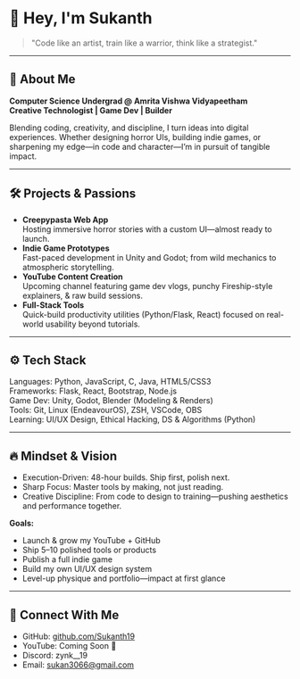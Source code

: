 # 👋 Hey, I'm Sukanth

> "Code like an artist, train like a warrior, think like a strategist."

---

## 🚀 About Me

**Computer Science Undergrad @ Amrita Vishwa Vidyapeetham**  
**Creative Technologist | Game Dev | Builder**

Blending coding, creativity, and discipline, I turn ideas into digital experiences. Whether designing horror UIs, building indie games, or sharpening my edge—in code and character—I’m in pursuit of tangible impact.

---

## 🛠️ Projects & Passions

- **Creepypasta Web App**  
  Hosting immersive horror stories with a custom UI—almost ready to launch.
- **Indie Game Prototypes**  
  Fast-paced development in Unity and Godot; from wild mechanics to atmospheric storytelling.
- **YouTube Content Creation**  
  Upcoming channel featuring game dev vlogs, punchy Fireship-style explainers, & raw build sessions.
- **Full-Stack Tools**  
  Quick-build productivity utilities (Python/Flask, React) focused on real-world usability beyond tutorials.

---

## ⚙️ Tech Stack

Languages: Python, JavaScript, C, Java, HTML5/CSS3  
Frameworks: Flask, React, Bootstrap, Node.js  
Game Dev: Unity, Godot, Blender (Modeling & Renders)  
Tools: Git, Linux (EndeavourOS), ZSH, VSCode, OBS  
Learning: UI/UX Design, Ethical Hacking, DS & Algorithms (Python)

---

## 🔥 Mindset & Vision

- Execution-Driven: 48-hour builds. Ship first, polish next.
- Sharp Focus: Master tools by making, not just reading.
- Creative Discipline: From code to design to training—pushing aesthetics and performance together.

**Goals:**  
- Launch & grow my YouTube + GitHub  
- Ship 5–10 polished tools or products  
- Publish a full indie game  
- Build my own UI/UX design system  
- Level-up physique and portfolio—impact at first glance

---

## 👾 Connect With Me

- GitHub: [github.com/Sukanth19](https://github.com/Sukanth19)
- YouTube: Coming Soon 👀
- Discord: zynk__19
- Email: [sukan3066@gmail.com](mailto:sukan3066@gmail.com)
